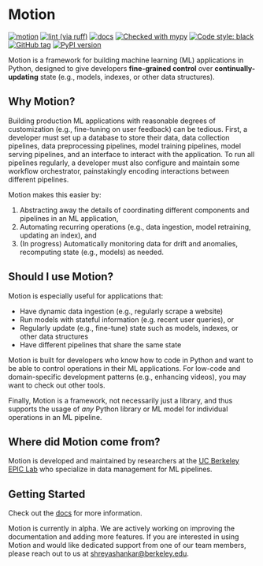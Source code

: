 # Motion

[![motion](https://github.com/dm4ml/motion/workflows/motion/badge.svg)](https://github.com/dm4ml/motion/actions?query=workflow:"motion")
[![lint (via ruff)](https://github.com/dm4ml/motion/workflows/lint/badge.svg)](https://github.com/dm4ml/motion/actions?query=workflow:"lint")
[![docs](https://github.com/dm4ml/motion/workflows/docs/badge.svg)](https://github.com/dm4ml/motion/actions?query=workflow:"docs")
[![Checked with mypy](http://www.mypy-lang.org/static/mypy_badge.svg)](http://mypy-lang.org/)
[![Code style: black](https://img.shields.io/badge/code%20style-black-000000.svg)](https://github.com/psf/black)
[![GitHub tag](https://img.shields.io/github/tag/dm4ml/motion?include_prereleases=&sort=semver&color=blue)](https://github.com/dm4ml/motion/releases/)
[![PyPI version](https://badge.fury.io/py/motion-python.svg)](https://badge.fury.io/py/motion-python)

Motion is a framework for building machine learning (ML) applications in Python, designed to give developers **fine-grained control** over **continually-updating** state (e.g., models, indexes, or other data structures).


## Why Motion?

Building production ML applications with reasonable degrees of customization (e.g., fine-tuning on user feedback) can be tedious. First, a developer must set up a database to store their data, data collection pipelines, data preprocessing pipelines, model training pipelines, model serving pipelines, and an interface to interact with the application. To run all pipelines regularly, a developer must also configure and maintain some workflow orchestrator, painstakingly encoding interactions between different pipelines. 

Motion makes this easier by:

1. Abstracting away the details of coordinating different components and pipelines in an ML application, 
2. Automating recurring operations (e.g., data ingestion, model retraining, updating an index), and
3. (In progress) Automatically monitoring data for drift and anomalies, recomputing state (e.g., models) as needed.


## Should I use Motion?

Motion is especially useful for applications that:

* Have dynamic data ingestion (e.g., regularly scrape a website)
* Run models with stateful information (e.g. recent user queries), or
* Regularly update (e.g., fine-tune) state such as models, indexes, or other data structures
* Have different pipelines that share the same state

Motion is built for developers who know how to code in Python and want to be able to control operations in their ML applications. For low-code and domain-specific development patterns (e.g., enhancing videos), you may want to check out other tools.

Finally, Motion is a framework, not necessarily just a library, and thus supports the usage of _any_ Python library or ML model for individual operations in an ML pipeline. 

## Where did Motion come from?

Motion is developed and maintained by researchers at the [UC Berkeley EPIC Lab](https://epic.berkeley.edu) who specialize in data management for ML pipelines.

## Getting Started

Check out the [docs](https://dm4ml.github.io/motion/) for more information.

Motion is currently in alpha. We are actively working on improving the documentation and adding more features. If you are interested in using Motion and would like dedicated support from one of our team members, please reach out to us at [shreyashankar@berkeley.edu](mailto:shreyashankar@berkeley.edu).
